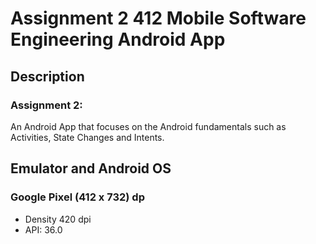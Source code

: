 # Assignment 2 412 Mobile Software Engineering Android App
## Description
### Assignment 2:
An Android App that focuses on the Android fundamentals such as Activities, State Changes and Intents.
## Emulator and Android OS
### Google Pixel (412 x 732) dp
  * Density 420 dpi
  * API: 36.0

